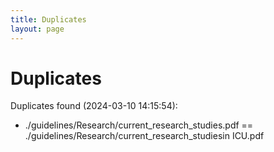 ```yaml
---
title: Duplicates
layout: page
---
```


# Duplicates

Duplicates found (2024-03-10 14:15:54):

- ./guidelines/Research/current_research_studies.pdf == ./guidelines/Research/current_research_studiesin ICU.pdf